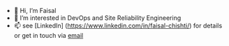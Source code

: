 - 👋 Hi, I’m Faisal
- 👀 I’m interested in DevOps and Site Reliability Engineering 
- 📫 see [LinkedIn] (https://www.linkedin.com/in/faisal-chishti/) for details or get in touch via [email](mailto:faisalchishtii@gmail.com)

<!---
faisalchishtii/faisalchishtii is a ✨ special ✨ repository because its `README.md` (this file) appears on your GitHub profile.
You can click the Preview link to take a look at your changes.
--->
